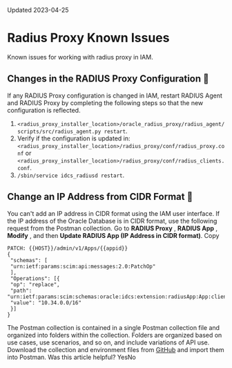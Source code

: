 Updated 2023-04-25
# Radius Proxy Known Issues
Known issues for working with radius proxy in IAM.
## Changes in the RADIUS Proxy Configuration 🔗 
If any RADIUS Proxy configuration is changed in IAM, restart RADIUS Agent and RADIUS Proxy by completing the following steps so that the new configuration is reflected.
  1. `<radius_proxy_installer_location>/oracle_radius_proxy/radius_agent/scripts/src/radius_agent.py restart`.
  2. Verify if the configuration is updated in: `<radius_proxy_installer_location>/radius_proxy/conf/radius_proxy.conf` or `<radius_proxy_installer_location>/radius_proxy/conf/radius_clients.conf`.
  3. `/sbin/service idcs_radiusd restart`.


## Change an IP Address from CIDR Format 🔗 
You can't add an IP address in CIDR format using the IAM user interface. If the IP address of the Oracle Database is in CIDR format, use the following request from the Postman collection. Go to **RADIUS Proxy** , **RADIUS App** , **Modify** , and then **Update RADIUS App (IP Address in CIDR format)**.
Copy
```
PATCH: {{HOST}}/admin/v1/Apps/{{appid}}
{
 "schemas": [
 "urn:ietf:params:scim:api:messages:2.0:PatchOp"
 ],
 "Operations": [{
 "op": "replace",
 "path": "urn:ietf:params:scim:schemas:oracle:idcs:extension:radiusApp:App:clientIP",
 "value": "10.34.0.0/16"
 }]
}

```

The Postman collection is contained in a single Postman collection file and organized into folders within the collection. Folders are organized based on use cases, use scenarios, and so on, and include variations of API use. Download the collection and environment files from [GitHub](https://docs.oracle.com/en/cloud/paas/identity-cloud/rest-api/api-radius-proxy-radius-proxy-definition.html) and import them into Postman.
Was this article helpful?
YesNo

